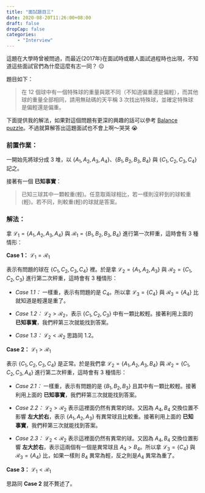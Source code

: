 ```yaml
---
title: "面試題目三"
date: 2020-08-20T11:26:00+08:00
draft: false
dropCap: false
categories:
    - "Interview"
---
```


這題在大學時曾被問過，而最近(2017年)在面試時或聽人面試過程時也出現，不知道這些面試官們為什麼這麼有志一同？ 😑

<!--more-->

題目如下：

> 在 12 個球中有一個特殊球的重量與眾不同（不知道偏重還是偏輕），而其他球的重量全部相同，請用無砝碼的天平稱 3 次找出特殊球，並確定特殊球是偏輕還是偏重。

下面提供我的解法，如果對這個問題有更深的興趣的話可以參考 [Balance puzzle](https://en.wikipedia.org/wiki/Balance_puzzle)。不過就算解答出這題面試也不會上啊～哭哭 😭

### 前置作業：

一開始先將球分成 3 堆，以 $\{ A_1, A_2, A_3, A_4 \}$、$\{ B_1, B_2, B_3, B_4 \}$ 與 $\{ C_1, C_2, C_3, C_4 \}$ 記之。

接著有一個 **已知事實**：

> 已知三球其中一顆較重(輕)。任意取兩球相比，若一樣則沒秤到的球較重(輕)。若不同，則較重(輕)的球就是答案。

### 解法：

拿 $\mathcal{L}_1 = \{ A_1, A_2, A_3, A_4 \}$ 與 $\mathcal{R}_1 = \{ B_1, B_2, B_3, B_4 \}$ 進行第一次秤重，這時會有 3 種情形：

**Case 1：** $\mathcal{L}_1 = \mathcal{R}_1$

表示有問題的球在 $\{ C_1, C_2, C_3, C_4 \}$ 裡。於是拿 $\mathcal{L}_2 = \{ A_1, A_2, A_3 \}$ 與 $\mathcal{R}_2 = \{ C_1, C_2, C_3 \}$ 進行第二次秤重，這時會有 3 種情形：

+ *Case 1.1：* 一樣重，表示有問題的是 $C_4$。所以拿 $\mathcal{L}_3 = \{C_4\}$ 與 $\mathcal{R}_3 = \{A_4\}$ 比就知道是輕還是重了。

+ *Case 1.2：* $\mathcal{L}_2 > \mathcal{R}_2$，表示 $\{ C_1, C_2, C_3 \}$ 中有一顆比較輕。接著利用上面的 **已知事實**，我們秤第三次就能找到答案。

+ *Case 1.3：* $\mathcal{L}_2 < \mathcal{R}_2$ 思路同 1.2。

**Case 2：** $\mathcal{L}_1 > \mathcal{R}_1$ 

表示 $\{ C_1, C_2, C_3, C_4 \}$ 是正常。於是我們拿 $\mathcal{L}_2 = \{ A_1, A_2, A_3, B_4 \}$ 與 $\mathcal{R}_2 = \{ C_1, C_2, C_3, A_4 \}$ 進行第二次秤重，這時會有 3 種情形：

+ *Case 2.1：* 一樣重，表示有問題的是 $\{ B_1, B_2, B_3 \}$ 且其中有一顆比較輕。接著利用上面的 **已知事實**，我們秤第三次就能找到答案。

+ *Case 2.2：* $\mathcal{L}_2 > \mathcal{R}_2$ 表示這裡面仍然有異常的球。又因為 $A_4, B_4$ 交換位置不影響 **左大於右**，表示 $\{ A_1, A_2, A_3 \}$ 有異常球且比較重。接著利用上面的 **已知事實**，我們秤第三次就能找到答案。

+ *Case 2.3：* $\mathcal{L}_2 < \mathcal{R}_2$ 表示這裡面仍然有異常的球。又因為 $A_4, B_4$ 交換位置影響 **左大於右**，表示這兩個有一個是異常球且 $A_4 > B_4$。所以拿 $\mathcal{L}_3 = \{C_4\}$ 與 $\mathcal{R}_3 = \{A_4\}$ 比，如果一樣則 $B_4$ 異常為輕，反之則是$A_4$ 異常為重了。

**Case 3：** $\mathcal{L}_1 < \mathcal{R}_1$

思路同 **Case 2** 就不贅述了。